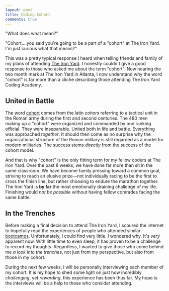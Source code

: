 ```yaml
---
layout: post
title: Coding Cohort
comments: true
---
```


"What does what mean?"

"Cohort....you said you're going to be a part of a "cohort" at The Iron Yard. I'm just curious what that means?"

This was a pretty typical response I heard when telling friends and family of my plans of attending [The Iron Yard](http://theironyard.com/academy/). I honestly couldn't give a good response to those who asked me about the term "cohort". Now nearing the two month mark at The Iron Yard in Atlanta, I *now* understand why the word "cohort" is far more than a cliche describing those attending The Iron Yard Coding Academy.

## United in Battle
The word [cohort](http://en.wikipedia.org/wiki/Cohort_(Roman_military_unit)) comes from the latin *cohors* referring to a tactical unit in the Roman army during the first and second centuries. The 480 men making up a "cohort" were organized and commanded by one ranking official. They were inseparable. United both in life and battle. Everything was approached *together*. It should then come as no surprise why the organizational structure of the Roman military is still regarded as a model for modern militaries. The success stems *directly* from the success of the cohort model.

And that is why "cohort" is the only fitting term for my fellow coders at The Iron Yard. Over the past 8 weeks, we have done far more than sit in the same classroom. We have become family pressing toward a common goal, striving to reach an elusive prize—not individually racing to be the first to cross the finish line, but rather choosing to endure the marathon together. The Iron Yard is **by far** the most emotionally draining challenge of my life. Finishing would *not be possible* without having fellow comrades facing the same battle.

## In the Trenches
Before making a final decision to attend The Iron Yard, I scoured the internet to hopefully read the experiences of people who attended similar [bootcamps](http://online.wsj.com/article/BT-CO-20140520-713891.html). Unfortunately, I could find very little. I wondered why. It's *very* apparent now. With little time to even sleep, it has proven to be a challenge to record my thoughts. Regardless, I wanted to give those who come behind me *a look into the trenches*, not just from my perspective, but also from those in my cohort.

During the next few weeks, I will be personally interviewing each member of my cohort. It is my hope to shed some light on just how incredibly *challenging*, yet *rewarding*, this experience has been thus far. My hope is the interviews will be a help to those who consider attending.